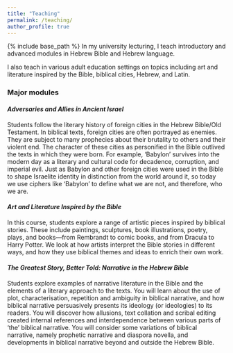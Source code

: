 ```yaml
---
title: "Teaching"
permalink: /teaching/
author_profile: true
---
```

{% include base_path %}
In my university lecturing, I teach introductory and advanced modules in Hebrew Bible and Hebrew language. 

I also teach in various adult education settings on topics including art and literature inspired by the Bible, biblical cities, Hebrew, and Latin.


### Major modules


#### *Adversaries and Allies in Ancient Israel*
Students follow the literary history of foreign cities in the Hebrew Bible/Old Testament. In biblical texts, foreign cities are often portrayed as enemies. They are subject to many prophecies about their brutality to others and their violent end. The character of these cities as personified in the Bible outlived the texts in which they were born. For example, ‘Babylon’ survives into the modern day as a literary and cultural code for decadence, corruption, and imperial evil. Just as Babylon and other foreign cities were used in the Bible to shape Israelite identity in distinction from the world around it, so today we use ciphers like ‘Babylon’ to define what we are not, and therefore, who we are.

#### *Art and Literature Inspired by the Bible*
In this course, students explore a range of artistic pieces inspired by biblical stories. These include paintings, sculptures, book illustrations, poetry, plays, and books—from Rembrandt to comic books, and from Dracula to Harry Potter. We look at how artists interpret the Bible stories in different ways, and how they use biblical themes and ideas to enrich their own work. 

#### *The Greatest Story, Better Told: Narrative in the Hebrew Bible*
Students explore examples of narrative literature in the Bible and the elements of a literary approach to the texts. You will learn about the use of plot, characterisation, repetition and ambiguity in biblical narrative, and how biblical narrative persuasively presents its ideology (or ideologies) to its readers. You will discover how allusions, text collation and scribal editing created internal references and interdependence between various parts of ‘the’ biblical narrative. You will consider some variations of biblical narrative, namely prophetic narrative and diaspora novella, and developments in biblical narrative beyond and outside the Hebrew Bible.

